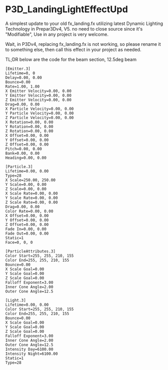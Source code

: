 # P3D_LandingLightEffectUpd
A simplest update to your old fx_landing.fx utilizing latest Dynamic Lighting Technology in Prepar3Dv4, V5.
no need to close source since it's "Modifiable", Use in any project is very welcome.


Wait, in P3Dv4, replacing fx_landing.fx is not working, so please rename it to something else, then call this effect in your project as needed.

TL;DR
below are the code for the beam section, 12.5deg beam
```
[Emitter.3]
Lifetime=0, 0
Delay=0.00, 0.00
Bounce=0.00
Rate=1.00, 1.00
X Emitter Velocity=0.00, 0.00
Y Emitter Velocity=0.00, 0.00
Z Emitter Velocity=0.00, 0.00
Drag=0.00, 0.00
X Particle Velocity=0.00, 0.00
Y Particle Velocity=0.00, 0.00
Z Particle Velocity=0.00, 0.00
X Rotation=0.00, 0.00
Y Rotation=0.00, 0.00
Z Rotation=0.00, 0.00
X Offset=0.00, 0.00
Y Offset=0.00, 0.00
Z Offset=0.00, 0.00
Pitch=0.00, 0.00
Bank=0.00, 0.00
Heading=0.00, 0.00

[Particle.3]
Lifetime=0.00, 0.00
Type=28
X Scale=250.00, 250.00
Y Scale=0.00, 0.00
Z Scale=0.00, 0.00
X Scale Rate=0.00, 0.00
Y Scale Rate=0.00, 0.00
Z Scale Rate=0.00, 0.00
Drag=0.00, 0.00
Color Rate=0.00, 0.00
X Offset=0.00, 0.00
Y Offset=0.00, 0.00
Z Offset=0.00, 0.00
Fade In=0.00, 0.00
Fade Out=0.00, 0.00
Static=1
Face=0, 0, 0

[ParticleAttributes.3]
Color Start=255, 255, 210, 155
Color End=255, 255, 210, 155
Bounce=0.00
X Scale Goal=0.00
Y Scale Goal=0.00
Z Scale Goal=0.00
Falloff Exponent=3.00
Inner Cone Angle=2.00
Outer Cone Angle=12.5

[Light.3]
Lifetime=0.00, 0.00
Color Start=255, 255, 210, 155
Color End=255, 255, 210, 155
Bounce=0.00
X Scale Goal=0.00
Y Scale Goal=0.00
Z Scale Goal=0.00
Falloff Exponent=3.00
Inner Cone Angle=2.00
Outer Cone Angle=12.5
Intensity Day=6100.00
Intensity Night=6100.00
Static=1
Type=28
```

